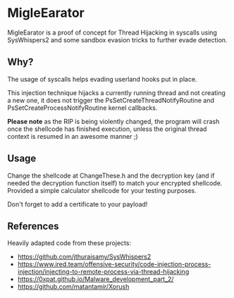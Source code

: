 # MigleEarator
 
 
 MigleEarator is a proof of concept for Thread Hijacking in syscalls using SysWhispers2 and some sandbox evasion tricks to further evade detection.
 
 
## Why?
 The usage of syscalls helps evading userland hooks put in place.
 
 This injection technique hijacks a currently running thread and not creating a new one, it does not trigger the PsSetCreateThreadNotifyRoutine and PsSetCreateProcessNotifyRoutine kernel callbacks.
 
 **Please note** as the RIP is being violently changed, the program will crash once the shellcode has finished execution, unless the original thread context is resumed in an awesome manner ;)

 ## Usage
 Change the shellcode at ChangeThese.h and the decryption key (and if needed the decryption function itself) to match your encrypted shellcode.
 Provided a simple calculator shellcode for your testing purposes.
 
 Don't forget to add a certificate to your payload!
 

 


## References
Heavily adapted code from these projects:
- https://github.com/jthuraisamy/SysWhispers2
- https://www.ired.team/offensive-security/code-injection-process-injection/injecting-to-remote-process-via-thread-hijacking
- https://0xpat.github.io/Malware_development_part_2/
- https://github.com/matantamir/Xorush
